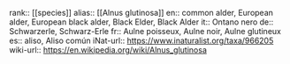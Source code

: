 

rank:: [[species]]
alias:: [[Alnus glutinosa]]
en:: common alder, European alder, European black alder, Black Elder, Black Alder
it:: Ontano nero
de:: Schwarzerle, Schwarz-Erle
fr:: Aulne poisseux, Aulne noir, Aulne glutineux
es:: aliso, Aliso común
iNat-url:: https://www.inaturalist.org/taxa/966205
wiki-url:: https://en.wikipedia.org/wiki/Alnus_glutinosa